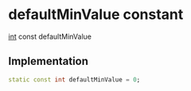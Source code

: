 


# defaultMinValue constant






[int](https://api.flutter.dev/flutter/dart-core/int-class.html) const defaultMinValue
  







## Implementation

```dart
static const int defaultMinValue = 0;


```







